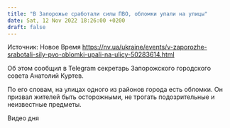 ```yaml
---
title: "В Запорожье сработали силы ПВО, обломки упали на улицы"
date: Sat, 12 Nov 2022 18:26:00 +0200
draft: false
---
```

Источник: Новое Время https://nv.ua/ukraine/events/v-zaporozhe-srabotali-sily-pvo-oblomki-upali-na-ulicy-50283614.html


Об этом сообщил в Telegram секретарь Запорожского городского совета Анатолий Куртев.

По его словам, на улицах одного из районов города есть обломки. Он призвал жителей быть осторожными, не трогать подозрительные и неизвестные предметы.

 Видео дня   
